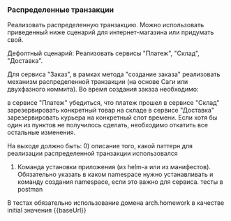 ### Распределенные транзакции

Реализовать распределенную транзакцию. Можно использовать приведенный ниже сценарий для интернет-магазина или придумать свой.

Дефолтный сценарий: Реализовать сервисы "Платеж", "Склад", "Доставка".

Для сервиса "Заказ", в рамках метода "создание заказа" реализовать механизм распределенной транзакции (на основе Саги или двухфазного коммита). Во время создания заказа необходимо:

в сервисе "Платеж" убедиться, что платеж прошел
в сервисе "Склад" зарезервировать конкретный товар на складе
в сервисе "Доставка" зарезервировать курьера на конкретный слот времени.
Если хотя бы один из пунктов не получилось сделать, необходимо откатить все остальные изменения.

На выходе должно быть: 
0) описание того, какой паттерн для реализации распределенной транзакции использовался

1) Команда установки приложения (из helm-а или из манифестов). Обязательно указать в каком namespace нужно устанавливать и команду создания namespace, если это важно для сервиса.
тесты в postman


В тестах обязательно использование домена arch.homework в качестве initial значения {{baseUrl}}
